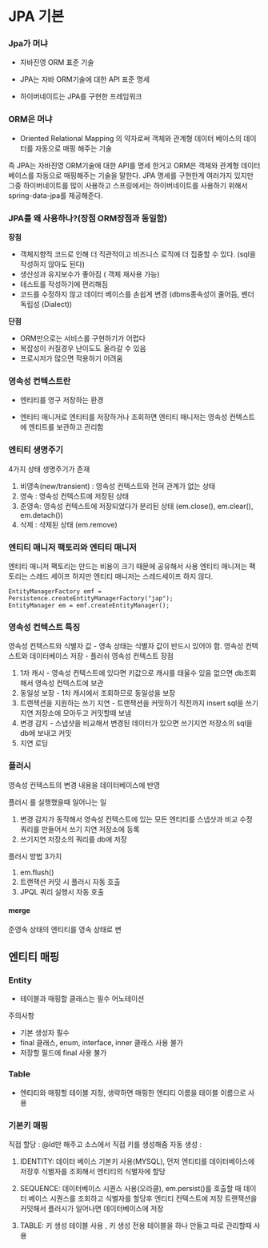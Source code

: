 # JPA 기본

### Jpa가 머냐

 - 자바진영 ORM 표준 기술 

 - JPA는 자바 ORM기술에 대한 API 표준 명세

 - 하이버네이트는 JPA를 구현한 프레임워크

### ORM은 머냐

 - Oriented Relational Mapping 의 약자로써 객체와 관계형 데이터 베이스의 데이터를 자동으로 매핑 해주는 기술

즉 JPA는 자바진영 ORM기술에 대한 API를 명세 한거고 ORM은 객체와 관계형 데이터베이스를 자동으로 매핑해주는 기술을 말한다. JPA 명세를 구현한게 여러가지 있지만 그중 하이버네이트를 많이 사용하고 스프링에서는 하이버네이트를 사용하기 위해서 spring-data-jpa를 제공해준다.

### JPA를 왜 사용하나?\(장점 ORM장점과 동일함\)

**장점**

* 객체지향적 코드로 인해 더 직관적이고 비즈니스 로직에 더 집중할 수 있다. \(sql을 작성하지 않아도 된다\) 
* 생산성과 유지보수가 좋아짐 \( 객체 재사용 가능\)
*  테스트를 작성하기에 편리해짐
*  코드를 수정하지 않고 데이터 베이스를 손쉽게 변경 \(dbms종속성이 줄어듬, 벤더 독립성 \(Dialect\)\)

**단점**

* ORM만으로는 서비스를 구현하기가 어렵다
* 복잡성이 커질경우 난이도도 올라갈 수 있음
* 프로시저가 많으면 적용하기 어려움 

### 영속성 컨텍스트란

 - 엔티티를 영구 저장하는 환경 

 - 엔티티 매니저로 엔티티를 저장하거나 조회하면 엔티티 매니저는 영속성 컨텍스트에 엔티트를 보관하고 관리함

### 엔티티 생명주기

4가지 상태 생명주기가 존재

1. 비영속\(new/transient\) : 영속성 컨텍스트와 전혀 관계가 없는 상태
2. 영속 : 영속성 컨텍스트에 저장된 상태
3. 준영속: 영속성 컨텍스트에 저장되었다가 분리된 상태 \(em.close\(\), em.clear\(\), em.detach\(\)\) 
4. 삭제 : 삭제된 상태  \(em.remove\)

### 엔티티 매니저 팩토리와 엔티티 매니저

엔티티 매니저 팩토리는 만드는 비용이 크기 때문에 공유해서 사용
엔티티 매니저는  팩토리는  스레드 세이프 하지만 엔티티 매니저는 스레드세이프 하지 않다. 

```
EntityManagerFactory emf = Persistence.createEntityManagerFactory("jap");
EntityManager em = emf.createEntityManager();
```

### 영속성 컨텍스트 특징
영속성 컨텍스트와 식별자 값 - 영속 상태는 식별자 값이 반드시 있어야 함.
영속성 컨텍스트와 데이터베이스 저장 - 플러쉬
영속성 컨텍스트 장점 
1. 1차 캐시 - 영속성 컨텍스트에 있다면 키값으로 캐시를 태울수 있음 없으면 db조회해서 영속성 컨텍스트에 보관
2. 동일성 보장 - 1차 캐시에서 조회하므로 동일성을 보장
3. 트랜잭션을 지원하는 쓰기 지연 - 트랜잭션을 커밋하기 직전까지 insert sql을 쓰기지연 저장소에 모아두고 커밋할때 보냄 
4. 변경 감지 - 스냅샷을 비교해서 변경된 데이터가 있으면 쓰기지연 저장소의 sql을 db에 보내고 커밋
5. 지연 로딩

### 플러시
 영속성 컨텍스트의 변경 내용을 데이터베이스에 반영
 
 플러시 를 실행했을때 일어나는 일
 
 1. 변경 감지가 동작해서 영속성 컨텍스트에 있는 모든 엔티티를 스냅샷과 비교
    수정 쿼리를 만들어서 쓰기 지연 저장소에 등록
 2. 쓰기지연 저장소의 쿼리를 db에 저장
 
 플러시 방법 3가지
 1. em.flush()
 2. 트랜잭션 커밋 시 플러시 자동 호출
 3. JPQL 쿼리 실행시 자동 호출
 
 
 #### merge
 준영속 상태의 엔티티를 영속 상태로 변
 
 
 ## 엔티티 매핑
 
 ### Entity
  - 테이블과 매핑할 클래스는 필수 어노테이션
 
 주의사항
 * 기본 생성자 필수 
 * final 클래스, enum, interface, inner 클래스 사용 불가
 * 저장할 필드에 final 사용 불가
  
 ### Table
  - 엔티티와 매핑할 테이블 지정, 생략하면 매핑한 엔티티 이름을 테이블 이름으로 사용
  
 ### 기본키 매핑
 직접 할당 : @Id만 해주고 소스에서 직접 키를 생성해줌
 자동 생성 : 
 1. IDENTITY: 데이터 베이스 기본키 사용(MYSQL),
 먼저 엔티티를 데이터베이스에 저장후 식별자를 조회해서 엔티티의 식별자에 할당
  
 2. SEQUENCE: 데이터베이스 시퀀스 사용(오라클), 
 em.persist()를 호출할 때 데이터 베이스 시퀀스를 조회하고 식별자를 할당후 엔티티 컨텍스트에 저장
 트랜잭션을 커밋해서 플러시가 일어나면 데이터베이스에 저장
 
 3. TABLE: 키 생성 테이블 사용 , 키 생성 전용 테이블을 하나 만들고 따로 관리할때 사용   
    







